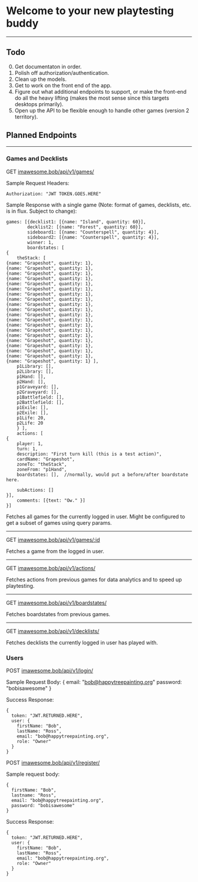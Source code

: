 # Welcome to your new playtesting buddy
---

## Todo
0. Get documentaton in order.
1. Polish off authorization/authentication.
2. Clean up the models.
3. Get to work on the front end of the app.
4. Figure out what additional endpoints to support, or make the front-end do all the heavy lifting (makes the most sense since this targets desktops primarily).
6. Open up the API to be flexible enough to handle other games (version 2 territory).

## Planned Endpoints
------


### Games and Decklists

GET [imawesome.bob/api/v1/games/](#)

Sample Request Headers:
```
Authorization: "JWT TOKEN.GOES.HERE"
```

Sample Response with a single game (Note: format of games, decklists, etc. is in flux.  Subject to change):
```
games: [{decklist1: [{name: "Island", quantity: 60}],
		decklist2: [{name: "Forest", quantity: 60}],
		sideboard1: [{name: "Counterspell", quantity: 4}],
		sideboard2: [{name: "Counterspell", quantity: 4}],
		winner: 1,
		boardstates: [
{
	theStack: [
{name: "Grapeshot", quantity: 1},
{name: "Grapeshot", quantity: 1},
{name: "Grapeshot", quantity: 1},
{name: "Grapeshot", quantity: 1},
{name: "Grapeshot", quantity: 1},
{name: "Grapeshot", quantity: 1},
{name: "Grapeshot", quantity: 1},
{name: "Grapeshot", quantity: 1},
{name: "Grapeshot", quantity: 1},
{name: "Grapeshot", quantity: 1},
{name: "Grapeshot", quantity: 1},
{name: "Grapeshot", quantity: 1},
{name: "Grapeshot", quantity: 1},
{name: "Grapeshot", quantity: 1},
{name: "Grapeshot", quantity: 1},
{name: "Grapeshot", quantity: 1},
{name: "Grapeshot", quantity: 1},
{name: "Grapeshot", quantity: 1},
{name: "Grapeshot", quantity: 1},
{name: "Grapeshot", quantity: 1} ],
	p1Library: [],
	p2Library: [],
	p1Hand: [],
	p2Hand: [],
	p1Graveyard: [],
	p2Graveyard: [],
	p1Battlefield: [],
	p2Battlefield: [],
	p1Exile: [],
	p2Exile: [],
	p1Life: 20,
	p2Life: 20 
	} ],
	actions: [
{
	player: 1,
	turn: 1,
	description: "First turn kill (this is a test action)",
	cardName: "Grapeshot",
	zoneTo: "theStack",
	zoneFrom: "p1Hand",
	boardstates: [],  //normally, would put a before/after boardstate here.

	subActions: []
}],
	comments: [{text: "Ow." }]
}]
```

Fetches all games for the currently logged in user.  Might be configured to get a subset of games using query params.

<hr>

GET [imawesome.bob/api/v1/games/:id](#) 

Fetches a game from the logged in user.

<hr>

GET [imawesome.bob/api/v1/actions/](#) 

Fetches actions from previous games for data analytics and to speed up playtesting.

<hr>

GET [imawesome.bob/api/v1/boardstates/](#) 

Fetches boardstates from previous games.

<hr>

GET [imawesome.bob/api/v1/decklists/](#) 

Fetches decklists the currently logged in user has played with.


### Users

POST [imawesome.bob/api/v1/login/](#) 

Sample Request Body:
{
  email: "bob@happytreepainting.org"
  password: "bobisawesome"
}

Success Response:
```
{
  token: "JWT.RETURNED.HERE",
  user: {
    firstName: "Bob",
    lastName: "Ross",
    email: "bob@happytreepainting.org",
    role: "Owner"
  }
}
```

POST [imawesome.bob/api/v1/register/](#) 

Sample request body:
```
{
  firstName: "Bob",
  lastname: "Ross",
  email: "bob@happytreepainting.org",
  password: "bobisawesome"
}
```

Success Response:
```
{
  token: "JWT.RETURNED.HERE",
  user: {
    firstName: "Bob",
    lastName: "Ross",
    email: "bob@happytreepainting.org",
    role: "Owner"
  }
}
```
  

